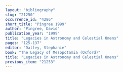 ```yaml
---
layout: "bibliography"
slug: "21250"
occurrence_id: "4286"
short_title: "Pingree 1999"
author: "Pingree, David"
publication_year: "1999"
title: "Legacies in Astronomy and Celestial Omens"
pages: "125-137"
editor: "Dalley, Stephanie"
book: "The Legacy of Mesopotamia (Oxford)"
title: "Legacies in Astronomy and Celestial Omens"
previous_item: "21253"
---
```

